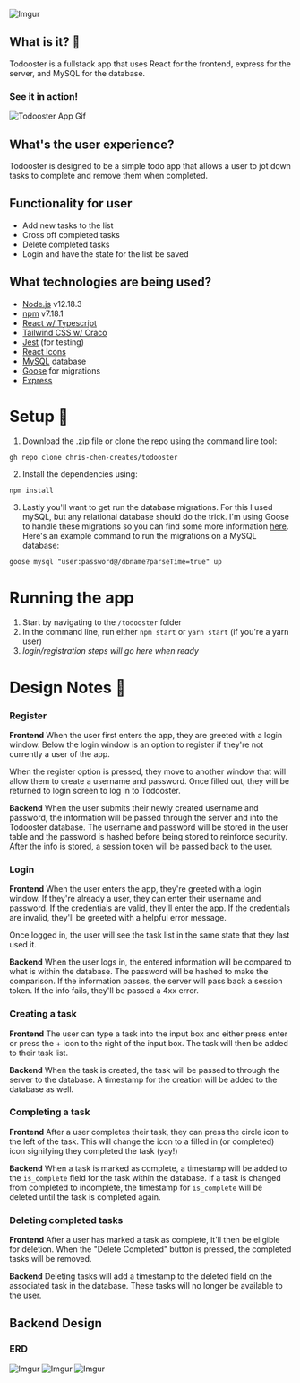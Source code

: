 ![Imgur](https://i.imgur.com/QQWxbJs.png)

## What is it? :rooster:
Todooster is a fullstack app that uses React for the frontend, express for the server, and MySQL for the database.

### See it in action!
![Todooster App Gif](https://media.giphy.com/media/C3Wwc75PYIi6psYbPO/giphy.gif)

## What's the user experience?
Todooster is designed to be a simple todo app that allows a user to jot down tasks to complete and remove them when completed.

## Functionality for user
- Add new tasks to the list
- Cross off completed tasks
- Delete completed tasks
- Login and have the state for the list be saved

## What technologies are being used?
- [Node.js](https://nodejs.org/en/) v12.18.3
- [npm](https://www.npmjs.com/) v7.18.1
- [React w/ Typescript](https://create-react-app.dev/)
- [Tailwind CSS w/ Craco](https://tailwindcss.com/)
- [Jest](https://jestjs.io/) (for testing)
- [React Icons](https://react-icons.github.io/react-icons/)
- [MySQL](https://www.mysql.com/) database
- [Goose](https://github.com/pressly/goose) for migrations
- [Express](https://expressjs.com/)

# Setup :hatching_chick:
1. Download the .zip file or clone the repo using the command line tool:
```
gh repo clone chris-chen-creates/todooster
```
2. Install the dependencies using:
```
npm install
```
3. Lastly you'll want to get run the database migrations. For this I used mySQL, but any relational database should do the trick. I'm using Goose to handle these migrations so you can find some more information [here](https://github.com/pressly/goose). Here's an example command to run the migrations on a MySQL database:
```
goose mysql "user:password@/dbname?parseTime=true" up 
```

# Running the app
1. Start by navigating to the `/todooster` folder
2. In the command line, run either `npm start` or `yarn start` (if you're a yarn user)
3. *login/registration steps will go here when ready*


# Design Notes :chicken:

### Register
**Frontend**
When the user first enters the app, they are greeted with a login window. Below the login window is an option to register if they're not currently a user of the app.

When the register option is pressed, they move to another window that will allow them to create a username and password. Once filled out, they will be returned to login screen to log in to Todooster.

**Backend** 
When the user submits their newly created username and password, the information will be passed through the server and into the Todooster database. The username and password will be stored in the user table and the password is hashed before being stored to reinforce security. After the info is stored, a session token will be passed back to the user.

### Login
**Frontend**
When the user enters the app, they're greeted with a login window. If they're already a user, they can enter their username and password. If the credentials are valid, they'll enter the app. If the credentials are invalid, they'll be greeted with a helpful error message. 

Once logged in, the user will see the task list in the same state that they last used it.

**Backend** 
When the user logs in, the entered information will be compared to what is within the database. The password will be hashed to make the comparison. If the information passes, the server will pass back a session token. If the info fails, they'll be passed a 4xx error.

### Creating a task
**Frontend**
The user can type a task into the input box and either press enter or press the + icon to the right of the input box. The task will then be added to their task list. 

**Backend** 
When the task is created, the task will be passed to through the server to the database. A timestamp for the creation will be added to the database as well.
### Completing a task
**Frontend**
After a user completes their task, they can press the circle icon to the left of the task. This will change the icon to a filled in (or completed) icon signifying they completed the task (yay!)

**Backend** 
When a task is marked as complete, a timestamp will be added to the `is_complete` field for the task within the database. If a task is changed from completed to incomplete, the timestamp for `is_complete` will be deleted until the task is completed again.

### Deleting completed tasks
**Frontend**
After a user has marked a task as complete, it'll then be eligible for deletion. When the "Delete Completed" button is pressed, the completed tasks will be removed.

**Backend** 
Deleting tasks will add a timestamp to the deleted field on the associated task in the database. These tasks will no longer be available to the user. 

## Backend Design

### ERD
![Imgur](https://i.imgur.com/5Xpi8hu.png)
![Imgur](https://i.imgur.com/uwCgnVv.png)
![Imgur](https://i.imgur.com/KskpYDg.png)
